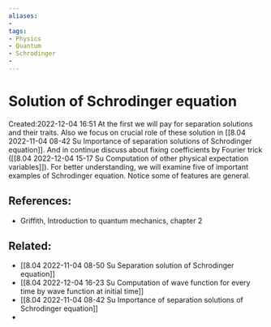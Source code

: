 ```yaml
---
aliases: 
- 
tags:
- Physics
- Quantum
- Schrodinger
- 
---
```


# Solution of Schrodinger equation
Created:2022-12-04 16:51
At the first we will pay for separation solutions and their traits. Also we focus on crucial role of these solution in [[8.04 2022-11-04 08-42 Su Importance of separation solutions of Schrodinger equation]]. And in continue discuss about fixing coefficients by Fourier trick ([[8.04 2022-12-04 15-17 Su Computation of other physical expectation variables]]).  For better understanding, we will examine five of important examples of Schrodinger equation. Notice some of features are general.

## References:
- Griffith, Introduction to quantum mechanics, chapter 2
## Related:
- [[8.04 2022-11-04 08-50 Su Separation solution of Schrodinger equation]]
- [[8.04 2022-12-04 16-23 Su Computation of wave function for every time by wave function at initial time]]
- [[8.04 2022-11-04 08-42 Su Importance of separation solutions of Schrodinger equation]]
- 




